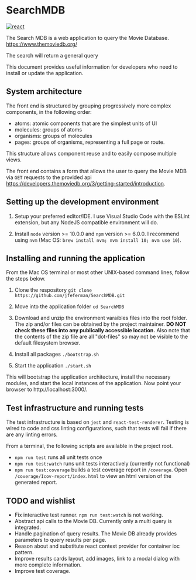 # SearchMDB

[![react](https://img.shields.io/badge/built%20with-react-61dafb.svg)](https://reactjs.org/)

The Search MDB is a web application to query the Movie Database. https://www.themoviedb.org/

The search will return a general query 

This document provides useful information for developers who need to install or update the application.

## System architecture

The front end is structured by grouping progressively more complex components, in the following order:

 - atoms: atomic components that are the simplest units of UI
 - molecules: groups of atoms
 - organisms: groups of molecules
 - pages: groups of organisms, representing a full page or route.

This structure allows component reuse and to easily compose multiple views.

The front end contains a form that allows the user to query the Movie MDB via `GET` requests to the provided api https://developers.themoviedb.org/3/getting-started/introduction.


## Setting up the development environment

1. Setup your preferred editor/IDE. I use Visual Studio Code with the ESLint extension, but any NodeJS compatible environment will do.

1. Install `node` version >= 10.0.0 and `npm` version >= 6.0.0. I recommend using `nvm` (Mac OS: `brew install nvm; nvm install 10; nvm use 10`).

## Installing and running the application

From the Mac OS terminal or most other UNIX-based command lines, follow the steps below.

1. Clone the respository `git clone https://github.com/jfeferman/SearchMDB.git` 

1. Move into the application folder `cd SearchMDB`

1. Download and unzip the environment varaibles files into the root folder. The zip and/or files can be obtained by the project maintainer. **DO NOT check these files into any publically accessible location.** Also note that the contents of the zip file are all "dot-files" so may not be visible to the default filesystem browser.

1. Install all packages `./bootstrap.sh`

1. Start the application `./start.sh`

This will bootstrap the application architecture, install the necessary modules, and start the local instances of the application. Now point your browser to http://localhost:3000/.

## Test infrastructure and running tests

The test infrastructure is based on `jest` and `react-test-renderer`. Testing is wired to code and css linting configurations, such that tests will fail if there are any linting errors.

From a terminal, the following scripts are available in the project root.

 - `npm run test` runs all unit tests once
 - `npm run test:watch` runs unit tests interactively (currently not functional)
 - `npm run test:coverage` builds a test coverage report in `/coverage`. Open `/coverage/Icov-report/index.html` to view an html version of the generated report.

 ## TODO and wishlist

  - Fix interactive test runner. `npm run test:watch` is not working.
  - Abstract api calls to the Movie DB. Currently only a multi query is integrated.
  - Handle pagination of query results. The Movie DB already provides parameters to query results per page.
  - Reason about and substitute react context provider for container ioc pattern.
  - Improve results cards layout, add images, link to a modal dialog with more complete information.
  - Improve test coverage.

